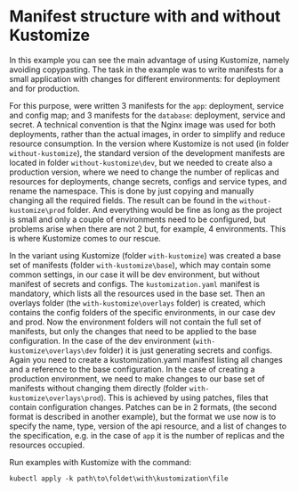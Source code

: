 # Manifest structure with and without Kustomize

In this example you can see the main advantage of using Kustomize, namely avoiding copypasting. 
The task in the example was to write manifests for a small application with changes for different environments: for deployment and for production.

For this purpose, were written 3 manifests for the `app`: deployment, service and config map; and 3 manifests for the `database`: deployment, service and secret. A technical convention is that the Nginx image was used for both deployments, rather than the actual images, in order to simplify and reduce resource consumption. In the version where Kustomize is not used (in folder `without-kustomize`), the standard version of the development manifests are located in folder `without-kustomize\dev`, but we needed to create also a production version, where we need to change the number of replicas and resources for deployments, change secrets, configs and service types, and rename the namespace. This is done by just copying and manually changing all the required fields. The result can be found in the `without-kustomize\prod` folder. And everything would be fine as long as the project is small and only a couple of environments need to be configured, but problems arise when there are not 2 but, for example, 4 environments. This is where Kustomize comes to our rescue.

In the variant using Kustomize (folder `with-kustomize`) was created a base set of manifests (folder `with-kustomize\base`), which may contain some common settings, in our case it will be dev environment, but without manifest of secrets and configs. The `kustomization.yaml` manifest is mandatory, which lists all the resources used in the base set. Then an overlays folder (the `with-kustomize\overlays` folder) is created, which contains the config folders of the specific environments, in our case dev and prod. Now the environment folders will not contain the full set of manifests, but only the changes that need to be applied to the base configuration. In the case of the dev environment (`with-kustomize\overlays\dev` folder) it is just generating secrets and configs. Again you need to create a kustomization.yaml manifest listing all changes and a reference to the base configuration. In the case of creating a production environment, we need to make changes to our base set of manifests without changing them directly (folder `with-kustomize\overlays\prod`). This is achieved by using patches, files that contain configuration changes. Patches can be in 2 formats, (the second format is described in another example), but the format we use now is to specify the name, type, version of the api resource, and a list of changes to the specification, e.g. in the case of `app` it is the number of replicas and the resources occupied.

Run examples with Kustomize with the command:
```
kubectl apply -k path\to\foldet\with\kustomization\file
```
